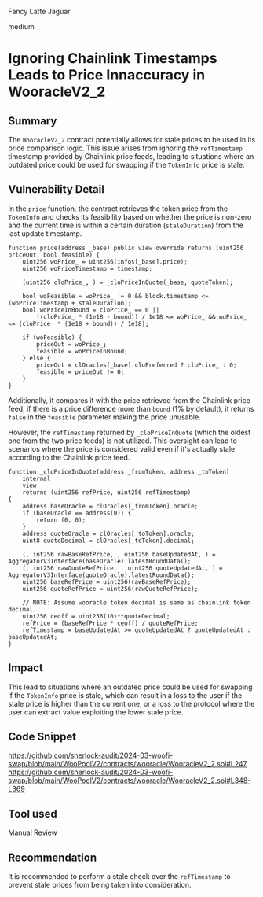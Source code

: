 Fancy Latte Jaguar

medium

# Ignoring Chainlink Timestamps Leads to Price Innaccuracy in WooracleV2_2

## Summary
The `WooracleV2_2` contract potentially allows for stale prices to be used in its price comparison logic. This issue arises from ignoring the `refTimestamp` timestamp provided by Chainlink price feeds, leading to situations where an outdated price could be used for swapping if the `TokenInfo` price is stale.

## Vulnerability Detail
In the `price` function, the contract retrieves the token price from the `TokenInfo` and checks its feasibility based on whether the price is non-zero and the current time is within a certain duration (`staleDuration`) from the last update timestamp. 
```solidity
function price(address _base) public view override returns (uint256 priceOut, bool feasible) {
    uint256 woPrice_ = uint256(infos[_base].price);
    uint256 woPriceTimestamp = timestamp;

    (uint256 cloPrice_, ) = _cloPriceInQuote(_base, quoteToken);

    bool woFeasible = woPrice_ != 0 && block.timestamp <= (woPriceTimestamp + staleDuration);
    bool woPriceInBound = cloPrice_ == 0 ||
        ((cloPrice_ * (1e18 - bound)) / 1e18 <= woPrice_ && woPrice_ <= (cloPrice_ * (1e18 + bound)) / 1e18);

    if (woFeasible) {
        priceOut = woPrice_;
        feasible = woPriceInBound;
    } else {
        priceOut = clOracles[_base].cloPreferred ? cloPrice_ : 0;
        feasible = priceOut != 0;
    }
}
```
Additionally, it compares it with the price retrieved from the Chainlink price feed, if there is a price difference more than `bound` (1% by default), it returns `false` in the `feasible` parameter making the price unusable.

However, the `refTimestamp` returned by `_cloPriceInQuote` (which the oldest one from the two price feeds) is not utilized. This oversight can lead to scenarios where the price is considered valid even if it's actually stale according to the Chainlink price feed.
```solidity
function _cloPriceInQuote(address _fromToken, address _toToken)
    internal
    view
    returns (uint256 refPrice, uint256 refTimestamp)
{
    address baseOracle = clOracles[_fromToken].oracle;
    if (baseOracle == address(0)) {
        return (0, 0);
    }
    address quoteOracle = clOracles[_toToken].oracle;
    uint8 quoteDecimal = clOracles[_toToken].decimal;

    (, int256 rawBaseRefPrice, , uint256 baseUpdatedAt, ) = AggregatorV3Interface(baseOracle).latestRoundData();
    (, int256 rawQuoteRefPrice, , uint256 quoteUpdatedAt, ) = AggregatorV3Interface(quoteOracle).latestRoundData();
    uint256 baseRefPrice = uint256(rawBaseRefPrice);
    uint256 quoteRefPrice = uint256(rawQuoteRefPrice);

    // NOTE: Assume wooracle token decimal is same as chainlink token decimal.
    uint256 ceoff = uint256(10)**quoteDecimal;
    refPrice = (baseRefPrice * ceoff) / quoteRefPrice;
    refTimestamp = baseUpdatedAt >= quoteUpdatedAt ? quoteUpdatedAt : baseUpdatedAt;
}
```

## Impact
This lead to situations where an outdated price could be used for swapping if the `TokenInfo` price is stale, which can result in a loss to the user if the stale price is higher than the current one, or a loss to the protocol where the user can extract value exploiting the lower stale price.

## Code Snippet
https://github.com/sherlock-audit/2024-03-woofi-swap/blob/main/WooPoolV2/contracts/wooracle/WooracleV2_2.sol#L247
https://github.com/sherlock-audit/2024-03-woofi-swap/blob/main/WooPoolV2/contracts/wooracle/WooracleV2_2.sol#L348-L369

## Tool used

Manual Review

## Recommendation
It is recommended to perform a stale check over the `refTimestamp` to prevent stale prices from being taken into consideration.